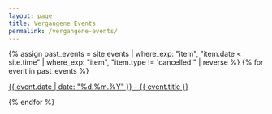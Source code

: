 ```yaml
---
layout: page
title: Vergangene Events
permalink: /vergangene-events/
---
```


{% assign past_events = site.events | where_exp: "item", "item.date < site.time" | where_exp: "item", "item.type != 'cancelled'" | reverse %}
{% for event in past_events %}

<article>
    <p>
        <a href="{{ event.url }}"><date>{{ event.date | date: "%d.%m.%Y" }}</date> - {{ event.title }}</a>
    </p>
</article>

{% endfor %}
